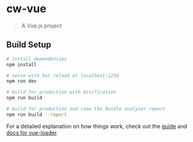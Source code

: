# cw-vue

> A Vue.js project

## Build Setup

``` bash
# install dependencies
npm install

# serve with hot reload at localhost:1234
npm run dev

# build for production with minification
npm run build

# build for production and view the bundle analyzer report
npm run build --report
```

For a detailed explanation on how things work, check out the [guide](http://vuejs-templates.github.io/webpack/) and [docs for vue-loader](http://vuejs.github.io/vue-loader).
